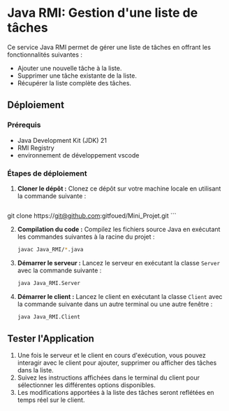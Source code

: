 # Java RMI: Gestion d'une liste de tâches

Ce service Java RMI permet de gérer une liste de tâches en offrant les fonctionnalités suivantes :
- Ajouter une nouvelle tâche à la liste.
- Supprimer une tâche existante de la liste.
- Récupérer la liste complète des tâches.

## Déploiement

### Prérequis
- Java Development Kit (JDK) 21
- RMI Registry 
- environnement de développement vscode

### Étapes de déploiement

1. **Cloner le dépôt :** Clonez ce dépôt sur votre machine locale en utilisant la commande suivante :
    ```bash
  git clone https://git@github.com:gitfoued/Mini_Projet.git
    ```

2. **Compilation du code :** Compilez les fichiers source Java en exécutant les commandes suivantes à la racine du projet :
    ```bash
    javac Java_RMI/*.java
    ```

3. **Démarrer le serveur :** Lancez le serveur en exécutant la classe `Server` avec la commande suivante :
    ```bash
    java Java_RMI.Server
    ```

4. **Démarrer le client :** Lancez le client en exécutant la classe `Client` avec la commande suivante dans un autre terminal ou une autre fenêtre :
    ```bash
    java Java_RMI.Client
    ```

## Tester l'Application

1. Une fois le serveur et le client en cours d'exécution, vous pouvez interagir avec le client pour ajouter, supprimer ou afficher des tâches dans la liste.
2. Suivez les instructions affichées dans le terminal du client pour sélectionner les différentes options disponibles.
3. Les modifications apportées à la liste des tâches seront reflétées en temps réel sur le client.

